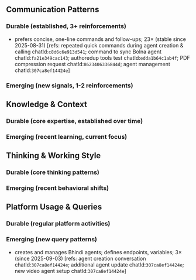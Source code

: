 ## Communication Patterns
### Durable (established, 3+ reinforcements)
- prefers concise, one-line commands and follow-ups; 23× (stable since 2025-08-31) [refs: repeated quick commands during agent creation & calling chatId:`c8d6c6e913d541`; command to sync Bolna agent chatId:`fa21e349cac143`; authoredup tools test chatId:`edda1b64c1ab4f`; PDF compression request chatId:`8623406336844d`; agent management chatId:`307ca8ef14424e`]

### Emerging (new signals, 1-2 reinforcements)

## Knowledge & Context
### Durable (core expertise, established over time)

### Emerging (recent learning, current focus)

## Thinking & Working Style
### Durable (core thinking patterns)

### Emerging (recent behavioral shifts)

## Platform Usage & Queries
### Durable (regular platform activities)

### Emerging (new query patterns)
- creates and manages Bhindi agents; defines endpoints, variables; 3× (since 2025-09-03) [refs: agent creation conversation chatId:`307ca8ef14424e`; additional agent update chatId:`307ca8ef14424e`; new video agent setup chatId:`307ca8ef14424e`]